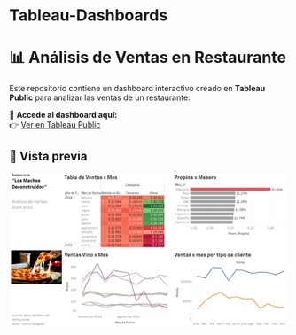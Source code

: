 # Tableau-Dashboards
# 📊 Análisis de Ventas en Restaurante

Este repositorio contiene un dashboard interactivo creado en **Tableau Public** para analizar las ventas de un restaurante.

🔗 **Accede al dashboard aquí:**  
👉 [Ver en Tableau Public](https://public.tableau.com/views/AnlisisVentasRestaurante/Historia1?:language=es-ES&publish=yes&:sid=&:redirect=auth&:display_count=n&:origin=viz_share_link)

## 📸 Vista previa  
![Dashboard Preview](https://github.com/camilodel02/Tableau-Dashboards/blob/main/Dashboard_rest_Tableau.png)


